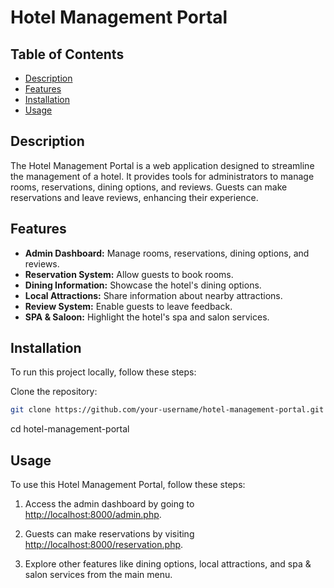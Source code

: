 # Hotel Management Portal


## Table of Contents

- [Description](#description)
- [Features](#features)
- [Installation](#installation)
- [Usage](#usage)

## Description

The Hotel Management Portal is a web application designed to streamline the management of a hotel. It provides tools for administrators to manage rooms, reservations, dining options, and reviews. Guests can make reservations and leave reviews, enhancing their experience.

## Features

- **Admin Dashboard:** Manage rooms, reservations, dining options, and reviews.
- **Reservation System:** Allow guests to book rooms.
- **Dining Information:** Showcase the hotel's dining options.
- **Local Attractions:** Share information about nearby attractions.
- **Review System:** Enable guests to leave feedback.
- **SPA & Saloon:** Highlight the hotel's spa and salon services.

## Installation

To run this project locally, follow these steps:

Clone the repository:

   ```bash
   git clone https://github.com/your-username/hotel-management-portal.git
   ```
cd hotel-management-portal

## Usage

To use this Hotel Management Portal, follow these steps:

1. Access the admin dashboard by going to [http://localhost:8000/admin.php](http://localhost:8000/admin.php).

2. Guests can make reservations by visiting [http://localhost:8000/reservation.php](http://localhost:8000/reservation.php).

3. Explore other features like dining options, local attractions, and spa & salon services from the main menu.
